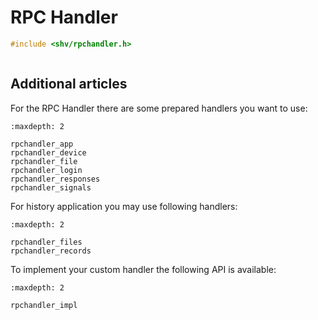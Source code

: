 # RPC Handler

```c
#include <shv/rpchandler.h>
```

```{autodoxygenfile} shv/rpchandler.h
```

## Additional articles

For the RPC Handler there are some prepared handlers you want to use:

```{toctree}
:maxdepth: 2

rpchandler_app
rpchandler_device
rpchandler_file
rpchandler_login
rpchandler_responses
rpchandler_signals
```

For history application you may use following handlers:
```{toctree}
:maxdepth: 2

rpchandler_files
rpchandler_records
```

To implement your custom handler the following API is available:
```{toctree}
:maxdepth: 2

rpchandler_impl
```

